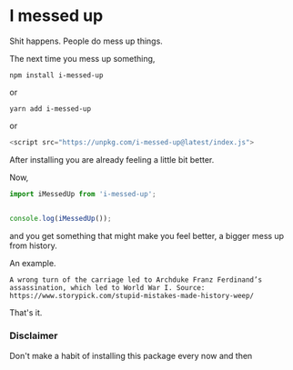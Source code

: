 # I messed up

Shit happens. People do mess up things. 

The next time you mess up something, 

```
npm install i-messed-up
```

or 
```
yarn add i-messed-up
```

or

```js
<script src="https://unpkg.com/i-messed-up@latest/index.js">
```

After installing you are already feeling a little bit better.

Now, 

```js
import iMessedUp from 'i-messed-up';


console.log(iMessedUp());
```

and you get something that might make you feel better, a bigger mess up from history. 

An example. 

```
A wrong turn of the carriage led to Archduke Franz Ferdinand’s assassination, which led to World War I. Source: https://www.storypick.com/stupid-mistakes-made-history-weep/
```


That's it.

### Disclaimer
Don't make a habit of installing this package every now and then